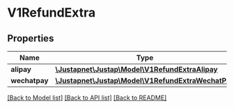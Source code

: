 # V1RefundExtra

## Properties
Name | Type | Description | Notes
------------ | ------------- | ------------- | -------------
**alipay** | [**\Justapnet\Justap\Model\V1RefundExtraAlipay**](V1RefundExtraAlipay.md) |  | [optional] 
**wechatpay** | [**\Justapnet\Justap\Model\V1RefundExtraWechatPay**](V1RefundExtraWechatPay.md) |  | [optional] 

[[Back to Model list]](../../README.md#documentation-for-models) [[Back to API list]](../../README.md#documentation-for-api-endpoints) [[Back to README]](../../README.md)



